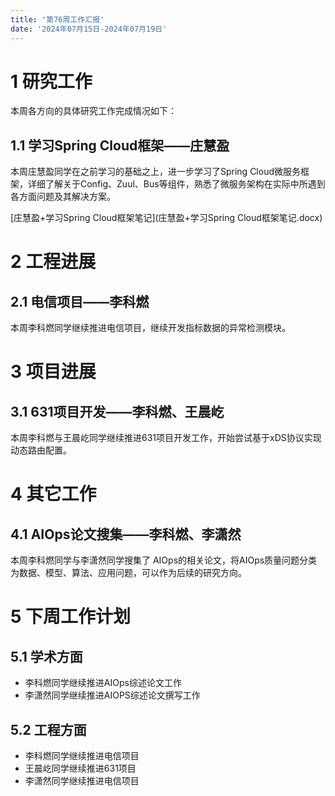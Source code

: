 ```yaml
---
title: '第76周工作汇报'
date: '2024年07月15日-2024年07月19日'
---
```


<!-- 只允许使用一级标题和二级标题 -->

# 1 研究工作

本周各方向的具体研究工作完成情况如下：

## 1.1 学习Spring Cloud框架——庄慧盈

本周庄慧盈同学在之前学习的基础之上，进一步学习了Spring Cloud微服务框架，详细了解关于Config、Zuul、Bus等组件，熟悉了微服务架构在实际中所遇到各方面问题及其解决方案。

<!-- 注意该超链接应该如何使用，不需要进行手动的编号，注意附件名不能有任何的空格 -->
[庄慧盈+学习Spring Cloud框架笔记](庄慧盈+学习Spring Cloud框架笔记.docx)

# 2 工程进展

## 2.1 电信项目——李科燃

本周李科燃同学继续推进电信项目，继续开发指标数据的异常检测模块。

# 3 项目进展

## 3.1 631项目开发——李科燃、王晨屹

本周李科燃与王晨屹同学继续推进631项目开发工作，开始尝试基于xDS协议实现动态路由配置。

# 4 其它工作

## 4.1 AIOps论文搜集——李科燃、李潇然

本周李科燃同学与李潇然同学搜集了 AIOps的相关论文，将AIOps质量问题分类为数据、模型、算法、应用问题，可以作为后续的研究方向。

# 5 下周工作计划

## 5.1 学术方面

+ 李科燃同学继续推进AIOps综述论文工作
+ 李潇然同学继续推进AIOPS综述论文撰写工作

## 5.2 工程方面

+ 李科燃同学继续推进电信项目
+ 王晨屹同学继续推进631项目
+ 李潇然同学继续推进电信项目
